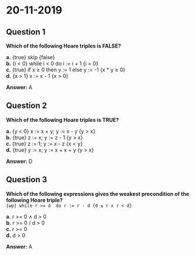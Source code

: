 # 20-11-2019

## Question 1

**Which of the following Hoare triples is FALSE?**

**a.** {true} skip {false}   
**b.** {i < 0} while i < 0 do i := i + 1 {i = 0}  
**c.** {true} if x ≥ 0 then y := 1 else y := -1 {x * y ≥ 0}  
**d.** {x > 1} x := x - 1 {x > 0}   

**Answer:** A    

## Question 2  

**Which of the following Hoare triples is TRUE?**  

**a.** {y < 0} x :=  x + y; y := x - y {y > x}   
**b.** {true} z := x; y := z - 1 {y > x}   
**c.** {true} z := 1; y := x - z {x < y}  
**d.** {true} y := x; y := x + x + y {y > x}  

**Answer:** D  

## Question 3

**Which of the following expressions gives the weakest precondition of the following Hoare triple?**  
``` {wp} while r >= d  do r := r - d {0 ≤ r ∧ r < d} ```

**a.** r >= 0 ∧ d > 0  
**b.** r >= 0 \/ d > 0  
**c.** r >= 0  
**d.** d > 0  

**Answer:**  A
